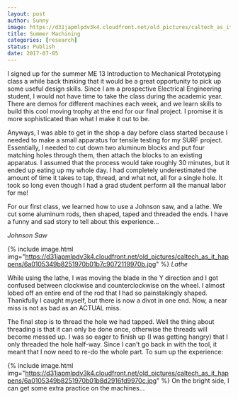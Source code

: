 ```yaml
---
layout: post
author: Sunny
image: https://d31japmlpdv3k4.cloudfront.net/old_pictures/caltech_as_it_happens/6a0105349b8251970b01bb09aa5230970d.jpg
title: Summer Machining 
categories: [research]
status: Publish
date: 2017-07-05
---
```



I signed up for the summer ME 13 Introduction to Mechanical Prototyping class a while back thinking that it would be a great opportunity to pick up some useful design skills. Since I am a prospective Electrical Engineering student, I would not have time to take the class during the academic year. There are demos for different machines each week, and we learn skills to build this cool moving trophy at the end for our final project. I promise it is more sophisticated than what I make it out to be.

Anyways, I was able to get in the shop a day before class started because I needed to make a small apparatus for tensile testing for my SURF project. Essentially, I needed to cut down two aluminum blocks and put four matching holes through them, then attach the blocks to an existing apparatus. I assumed that the process would take roughly 30 minutes, but it ended up eating up my whole day. I had completely underestimated the amount of time it takes to tap, thread, and what not, all for a single hole. It took so long even though I had a grad student perform all the manual labor for me!

For our first class, we learned how to use a Johnson saw, and a lathe. We cut some aluminum rods, then shaped, taped and threaded the ends. I have a funny and sad story to tell about this experience...

*Johnson Saw*

{% include image.html img="https://d31japmlpdv3k4.cloudfront.net/old_pictures/caltech_as_it_happens/6a0105349b8251970b01b7c9072119970b.jpg" %}
*Lathe*

While using the lathe, I was moving the blade in the Y direction and I got confused between clockwise and counterclockwise on the wheel. I almost lobed off an entire end of the rod that I had so painstakingly shaped. Thankfully I caught myself, but there is now a divot in one end. Now, a near miss is not as bad as an ACTUAL miss.

The final step is to thread the hole we had tapped. Well the thing about threading is that it can only be done once, otherwise the threads will become messed up. I was so eager to finish up (I was getting hangry) that I only threaded the hole half-way. Since I can't go back in with the tool, it meant that I now need to re-do the whole part. To sum up the experience:

{% include image.html img="https://d31japmlpdv3k4.cloudfront.net/old_pictures/caltech_as_it_happens/6a0105349b8251970b01b8d2916fd9970c.jpg" %}
On the bright side, I can get some extra practice on the machines...

